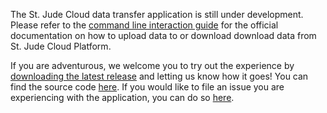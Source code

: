 The St. Jude Cloud data transfer application is still under development.
Please refer to the [command line interaction guide](command-line.md) for the official 
documentation on how to upload data to or download download data from St. Jude Cloud
Platform.

If you are adventurous, we welcome you to try out the experience by
[downloading the latest release](https://dta.stjude.cloud) and letting
us know how it goes! You can find the source code
[here](https://github.com/stjude/sjcloud-data-transfer-app). If you
would like to file an issue you are experiencing with the application,
you can do so
[here](https://github.com/stjude/sjcloud-data-transfer-app/issues).
